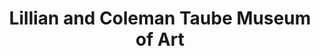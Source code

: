 ---
layout: repo
title: "Lillian and Coleman Taube Museum of Art"
id: 6368
permalink: repos/6368/
---